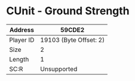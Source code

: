 #  CUnit - Ground Strength
Address   | 59CDE2
----------|-------------
Player ID | 19103 (Byte Offset: 2)
Size 	  | 2
Length 	  | 1
SC:R      | Unsupported


